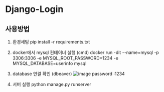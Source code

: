 # Django-Login

## 사용방법
1. 환경세팅
    pip install -r requirements.txt 





2. docker에서 mysql 컨테이너 실행
   (cmd)  docker run -dit --name=mysql -p 3306:3306 -e MYSQL_ROOT_PASSWORD=1234 -e MYSQL_DATABASE=userinfo mysql





3. database 연결 확인 (dbeaver)
   ![image](https://github.com/it-mnm/Django-Login/assets/137988290/86e7d01f-3cb8-49a9-a45a-746647fffc44)
   password :1234





4. 서버 실행
   python manage.py runserver
